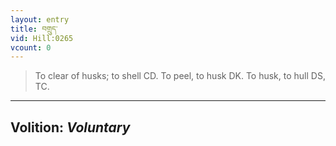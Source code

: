 ```yaml
---
layout: entry
title: བགྲུད་
vid: Hill:0265
vcount: 0
---
```

> To clear of husks; to shell CD\. To peel, to husk DK\. To husk, to hull DS, TC\.

---
Volition: _Voluntary_
---

